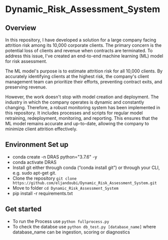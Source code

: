 # Dynamic_Risk_Assessment_System

## Overview
In this repository, I have developed a solution for a large company facing attrition risk among its 10,000 corporate clients. The primary concern is the potential loss of clients and revenue when contracts are terminated. To address this issue, I've created an end-to-end machine learning (ML) model for risk assessment.

The ML model's purpose is to estimate attrition risk for all 10,000 clients. By accurately identifying clients at the highest risk, the company's client management team can prioritize their efforts, preventing contract exits, and preserving revenue.

However, the work doesn't stop with model creation and deployment. The industry in which the company operates is dynamic and constantly changing. Therefore, a robust monitoring system has been implemented in this repository. It includes processes and scripts for regular model retraining, redeployment, monitoring, and reporting. This ensures that the ML model remains accurate and up-to-date, allowing the company to minimize client attrition effectively.

## Environment Set up
* conda create -n DRAS python="3.7.6" -y
* conda activate DRAS
* Install git either through conda (“conda install git”) or through your CLI, e.g. sudo apt-get git.
* Clone the repository ```git clone https://github.com/eljandoubi/Dynamic_Risk_Assessment_System.git```
* Move to folder ```cd Dynamic_Risk_Assessment_System```
* pip install -r requirements.txt
    
## Get started
* To run the Process use ```python fullprocess.py```
* To check the databse use ```python db_test.py [database_name]``` where database_name can be ingestion, scoring or diagnostics

